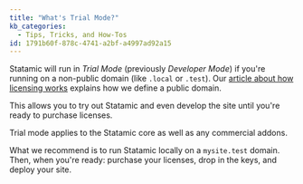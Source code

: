 ```yaml
---
title: "What's Trial Mode?"
kb_categories:
  - Tips, Tricks, and How-Tos
id: 1791b60f-878c-4741-a2bf-a4997ad92a15
---
```

Statamic will run in _Trial Mode_ (previously _Developer Mode_) if you're running on a non-public domain (like `.local` or `.test`). Our [article about how licensing works][licensing] explains how we define a public domain.

This allows you to try out Statamic and even develop the site until you're ready to purchase licenses.

Trial mode applies to the Statamic core as well as any commercial addons.

What we recommend is to run Statamic locally on a `mysite.test` domain. Then, when you're ready: purchase your licenses,
drop in the keys, and deploy your site.

[licensing]: /licensing
